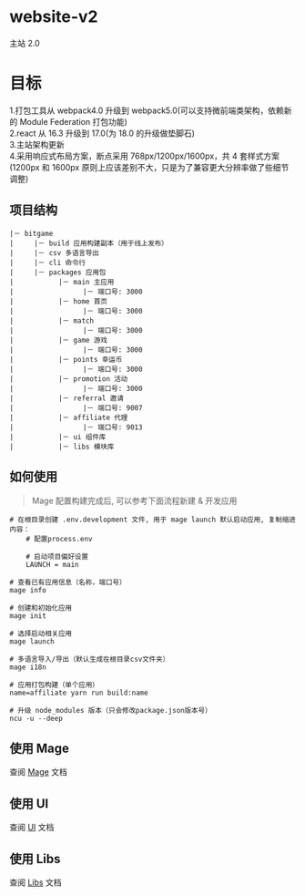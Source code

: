 # website-v2

主站 2.0

# 目标

1.打包工具从 webpack4.0 升级到 webpack5.0(可以支持微前端类架构，依赖新的 Module Federation 打包功能)  
2.react 从 16.3 升级到 17.0(为 18.0 的升级做垫脚石)  
3.主站架构更新  
4.采用响应式布局方案，断点采用 768px/1200px/1600px，共 4 套样式方案(1200px 和 1600px 原则上应该差别不大，只是为了兼容更大分辨率做了些细节调整)

## 项目结构

```
|－ bitgame
|     |－ build 应用构建副本（用于线上发布）
|     |－ csv 多语言导出
|     |－ cli 命令行
|     |－ packages 应用包
|           |－ main 主应用
|                 |－ 端口号: 3000
|           |－ home 首页
|                 |－ 端口号: 3000
|           |－ match
|                 |－ 端口号: 3000
|           |－ game 游戏
|                 |－ 端口号: 3000
|           |－ points 幸运币
|                 |－ 端口号: 3000
|           |－ promotion 活动
|                 |－ 端口号: 3000
|           |－ referral 邀请
|                 |－ 端口号: 9007
|           |－ affiliate 代理
|                 |－ 端口号: 9013
|           |－ ui 组件库
|           |－ libs 模块库
```

## 如何使用

> Mage 配置构建完成后, 可以参考下面流程新建 & 开发应用

```
# 在根目录创建 .env.development 文件, 用于 mage launch 默认启动应用, 复制缩进内容：
    # 配置process.env

    # 启动项目偏好设置
    LAUNCH = main

# 查看已有应用信息（名称，端口号）
mage info

# 创建和初始化应用
mage init

# 选择启动相关应用
mage launch

# 多语言导入/导出（默认生成在根目录csv文件夹）
mage i18n

# 应用打包构建（单个应用）
name=affiliate yarn run build:name

# 升级 node_modules 版本（只会修改package.json版本号）
ncu -u --deep
```

## 使用 Mage

查阅 [Mage](./mage-cli/README.md) 文档

## 使用 UI

查阅 [UI](./packages/ui/README.md) 文档

## 使用 Libs

查阅 [Libs](./packages/libs/README.md) 文档
